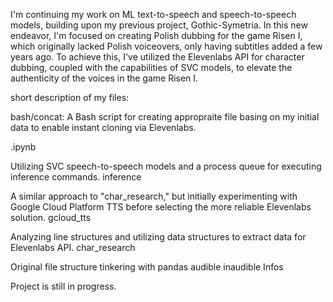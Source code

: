 I'm continuing my work on ML text-to-speech and speech-to-speech models, building upon my previous project, Gothic-Symetria. In this new endeavor, I'm focused on creating Polish dubbing for the game Risen I, which originally lacked Polish voiceovers, only having subtitles added a few years ago. To achieve this, 
I've utilized the Elevenlabs API for character dubbing, coupled with the capabilities of SVC models, to elevate the authenticity of the voices in the game Risen I.

short description of my files:

bash/concat: A Bash script for creating appropraite file basing on my initial data to enable instant cloning via Elevenlabs.

.ipynb


Utilizing SVC speech-to-speech models and a process queue for executing inference commands.
inference

A similar approach to "char_research," but initially experimenting with Google Cloud Platform TTS before selecting the more reliable Elevenlabs solution.
gcloud_tts

Analyzing line structures and utilizing data structures to extract data for Elevenlabs API.
char_research 

Original file structure tinkering with pandas
audible
inaudible
Infos



Project is still in progress.



